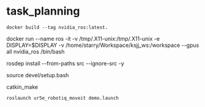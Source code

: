 # task_planning
```docker build --tag nvidia_ros:latest.```

docker run --name ros -it -v /tmp/.X11-unix:/tmp/.X11-unix -e DISPLAY=$DISPLAY -v /home/starry/Workspace/ksjj_ws:/workspace --gpus all nvidia_ros /bin/bash

rosdep install --from-paths src --ignore-src -y

source devel/setup.bash

catkin_make

```roslaunch ur5e_robotiq_moveit demo.launch```
